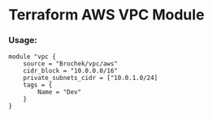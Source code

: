 # Terraform AWS VPC Module

### Usage:
```
module "vpc {
    source = "Brochek/vpc/aws"
    cidr_block = "10.0.0.0/16"
    private_subnets_cidr = ["10.0.1.0/24]
    tags = {
        Name = "Dev"
    }
}

```